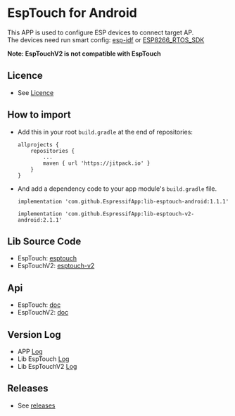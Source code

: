 # EspTouch for Android
This APP is used to configure ESP devices to connect target AP.  
The devices need run smart config: [esp-idf](https://github.com/espressif/esp-idf/tree/master/examples/wifi/smart_config) or [ESP8266_RTOS_SDK](https://github.com/espressif/ESP8266_RTOS_SDK/tree/master/examples/wifi/smart_config)  

**Note: EspTouchV2 is not compatible with EspTouch**

## Licence
- See [Licence](LICENSE)

## How to import
- Add this in your root `build.gradle` at the end of repositories:
  ```
  allprojects {
      repositories {
          ...
          maven { url 'https://jitpack.io' }
      }
  }
   ```
- And add a dependency code to your app module's `build.gradle` file.
  ```
  implementation 'com.github.EspressifApp:lib-esptouch-android:1.1.1'
  ```
  ```
  implementation 'com.github.EspressifApp:lib-esptouch-v2-android:2.1.1'
  ```

## Lib Source Code
- EspTouch: [esptouch](esptouch)
- EspTouchV2: [esptouch-v2](esptouch-v2)

## Api
- EspTouch: [doc](esptouch/README.md)
- EspTouchV2: [doc](esptouch-v2/README.md)

## Version Log
- APP [Log](log/log-en.md)
- Lib EspTouch [Log](esptouch/ChangeLogs/log_en.md)
- Lib EspTouchV2 [Log](esptouch-v2/ChangeLogs/log_en.md)

## Releases
- See [releases](https://github.com/EspressifApp/EsptouchForAndroid/releases)
